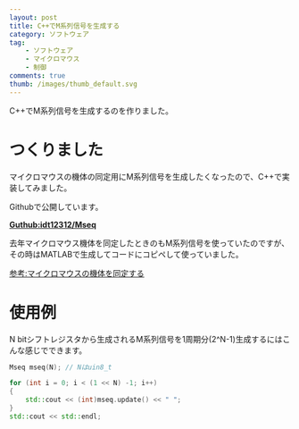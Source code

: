 ```yaml
---
layout: post
title: C++でM系列信号を生成する
category: ソフトウェア
tag:
    - ソフトウェア
    - マイクロマウス
    - 制御
comments: true
thumb: /images/thumb_default.svg
---
```

C++でM系列信号を生成するのを作りました。



# つくりました

マイクロマウスの機体の同定用にM系列信号を生成したくなったので、C++で実装してみました。

Githubで公開しています。

[**Guthub:idt12312/Mseq**](https://github.com/idt12312/Mseq)

去年マイクロマウス機体を同定したときのもM系列信号を使っていたのですが、
その時はMATLABで生成してコードにコピペして使っていました。

[参考:マイクロマウスの機体を同定する](http://idken.net/posts/2017-06-02-systemident/)


# 使用例

N bitシフトレジスタから生成されるM系列信号を1周期分(2^N-1)生成するにはこんな感じでできます。

```cpp
Mseq mseq(N); // Nはuin8_t

for (int i = 0; i < (1 << N) -1; i++)
{
    std::cout << (int)mseq.update() << " ";
}
std::cout << std::endl;
```
